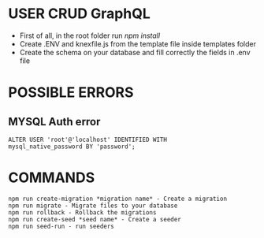 # USER CRUD GraphQL

- First of all, in the root folder run *npm install*
- Create .ENV and knexfile.js from the template file inside templates folder
- Create the schema on your database and fill correctly the fields in .env file

# POSSIBLE ERRORS

## MYSQL Auth error
```
ALTER USER 'root'@'localhost' IDENTIFIED WITH       mysql_native_password BY 'password';

```


# COMMANDS

```
npm run create-migration *migration name* - Create a migration
npm run migrate - Migrate files to your database
npm run rollback - Rollback the migrations
npm run create-seed *seed name* - Create a seeder
npm run seed-run - run seeders
```

